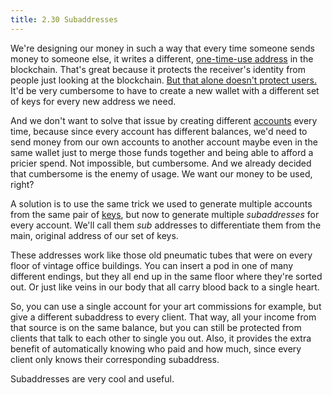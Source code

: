 ```yaml
---
title: 2.30 Subaddresses
---
```

We're designing our money in such a way that every time someone sends money to someone else, it writes a different, [one-time-use address](2.22_stealth_addresses.md) in the blockchain. That's great because it protects the receiver's identity from people just looking at the blockchain. [But that alone doesn't protect users.](2.23_address_reuse.md) It'd be very cumbersome to have to create a new wallet with a different set of keys for every new address we need.

And we don't want to solve that issue by creating different [accounts](2.29_accounts.md) every time, because since every account has different balances, we'd need to send money from our own accounts to another account maybe even in the same wallet just to merge those funds together and being able to afford a pricier spend. Not impossible, but cumbersome. And we already decided that cumbersome is the enemy of usage. We want our money to be used, right?

A solution is to use the same trick we used to generate multiple accounts from the same pair of [keys](2.15_keys.md), but now to generate multiple *subaddresses* for every account. We'll call them *sub* addresses to differentiate them from the main, original address of our set of keys.

These addresses work like those old pneumatic tubes that were on every floor of vintage office buildings. You can insert a pod in one of many different endings, but they all end up in the same floor where they're sorted out. Or just like veins in our body that all carry blood back to a single heart.

So, you can use a single account for your art commissions for example, but give a different subaddress to every client. That way, all your income from that source is on the same balance, but you can still be protected from clients that talk to each other to single you out. Also, it provides the extra benefit of automatically knowing who paid and how much, since every client only knows their corresponding subaddress.

Subaddresses are very cool and useful. 
